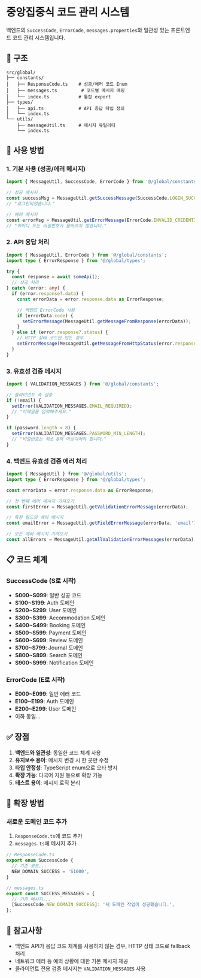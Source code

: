 # 중앙집중식 코드 관리 시스템

백엔드의 `SuccessCode`, `ErrorCode`, `messages.properties`와 일관성 있는 프론트엔드 코드 관리 시스템입니다.

## 📁 구조

```
src/global/
├── constants/
│   ├── ResponseCode.ts    # 성공/에러 코드 Enum
│   ├── messages.ts         # 코드별 메시지 매핑
│   └── index.ts           # 통합 export
├── types/
│   ├── api.ts             # API 응답 타입 정의
│   └── index.ts
└── utils/
    ├── messageUtil.ts     # 메시지 유틸리티
    └── index.ts
```

## 🚀 사용 방법

### 1. 기본 사용 (성공/에러 메시지)

```typescript
import { MessageUtil, SuccessCode, ErrorCode } from '@/global/constants';

// 성공 메시지
const successMsg = MessageUtil.getSuccessMessage(SuccessCode.LOGIN_SUCCESS);
// "로그인되었습니다."

// 에러 메시지
const errorMsg = MessageUtil.getErrorMessage(ErrorCode.INVALID_CREDENTIALS);
// "아이디 또는 비밀번호가 올바르지 않습니다."
```

### 2. API 응답 처리

```typescript
import { MessageUtil, ErrorCode } from '@/global/constants';
import type { ErrorResponse } from '@/global/types';

try {
  const response = await someApi();
  // 성공 처리
} catch (error: any) {
  if (error.response?.data) {
    const errorData = error.response.data as ErrorResponse;

    // 백엔드 ErrorCode 사용
    if (errorData.code) {
      setErrorMessage(MessageUtil.getMessageFromResponse(errorData));
    }
  } else if (error.response?.status) {
    // HTTP 상태 코드만 있는 경우
    setErrorMessage(MessageUtil.getMessageFromHttpStatus(error.response.status));
  }
}
```

### 3. 유효성 검증 메시지

```typescript
import { VALIDATION_MESSAGES } from '@/global/constants';

// 클라이언트 측 검증
if (!email) {
  setError(VALIDATION_MESSAGES.EMAIL_REQUIRED);
  // "이메일을 입력해주세요."
}

if (password.length < 8) {
  setError(VALIDATION_MESSAGES.PASSWORD_MIN_LENGTH);
  // "비밀번호는 최소 8자 이상이어야 합니다."
}
```

### 4. 백엔드 유효성 검증 에러 처리

```typescript
import { MessageUtil } from '@/global/utils';
import type { ErrorResponse } from '@/global/types';

const errorData = error.response.data as ErrorResponse;

// 첫 번째 에러 메시지 가져오기
const firstError = MessageUtil.getValidationErrorMessage(errorData);

// 특정 필드의 에러 메시지
const emailError = MessageUtil.getFieldErrorMessage(errorData, 'email');

// 모든 에러 메시지 가져오기
const allErrors = MessageUtil.getAllValidationErrorMessages(errorData);
```

## 📋 코드 체계

### SuccessCode (S로 시작)

- **S000~S099**: 일반 성공 코드
- **S100~S199**: Auth 도메인
- **S200~S299**: User 도메인
- **S300~S399**: Accommodation 도메인
- **S400~S499**: Booking 도메인
- **S500~S599**: Payment 도메인
- **S600~S699**: Review 도메인
- **S700~S799**: Journal 도메인
- **S800~S899**: Search 도메인
- **S900~S999**: Notification 도메인

### ErrorCode (E로 시작)

- **E000~E099**: 일반 에러 코드
- **E100~E199**: Auth 도메인
- **E200~E299**: User 도메인
- 이하 동일...

## ✅ 장점

1. **백엔드와 일관성**: 동일한 코드 체계 사용
2. **유지보수 용이**: 메시지 변경 시 한 곳만 수정
3. **타입 안정성**: TypeScript enum으로 오타 방지
4. **확장 가능**: 다국어 지원 등으로 확장 가능
5. **테스트 용이**: 메시지 로직 분리

## 🔧 확장 방법

### 새로운 도메인 코드 추가

1. `ResponseCode.ts`에 코드 추가
2. `messages.ts`에 메시지 추가

```typescript
// ResponseCode.ts
export enum SuccessCode {
  // 기존 코드...
  NEW_DOMAIN_SUCCESS = 'S1000',
}

// messages.ts
export const SUCCESS_MESSAGES = {
  // 기존 메시지...
  [SuccessCode.NEW_DOMAIN_SUCCESS]: '새 도메인 작업이 성공했습니다.',
};
```


## 📝 참고사항

- 백엔드 API가 응답 코드 체계를 사용하지 않는 경우, HTTP 상태 코드로 fallback 처리
- 네트워크 에러 등 예외 상황에 대한 기본 메시지 제공
- 클라이언트 전용 검증 메시지는 `VALIDATION_MESSAGES` 사용
